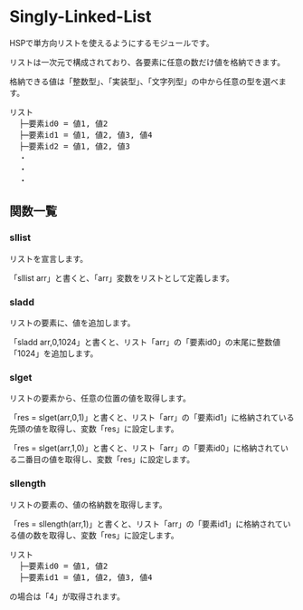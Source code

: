 # Singly-Linked-List<br>
HSPで単方向リストを使えるようにするモジュールです。

リストは一次元で構成されており、各要素に任意の数だけ値を格納できます。

格納できる値は「整数型」、「実装型」、「文字列型」の中から任意の型を選べます。
<pre>
リスト
  ├─要素id0 = 値1, 値2 
  ├─要素id1 = 値1, 値2, 値3, 値4 
  ├─要素id2 = 値1, 値2, 値3
  ・
  ・
  ・
</pre>
## 関数一覧<br>
### sllist
リストを宣言します。

「sllist arr」と書くと、「arr」変数をリストとして定義します。
### sladd
リストの要素に、値を追加します。

「sladd arr,0,1024」と書くと、リスト「arr」の「要素id0」の末尾に整数値「1024」を追加します。
### slget
リストの要素から、任意の位置の値を取得します。

「res = slget(arr,0,1)」と書くと、リスト「arr」の「要素id1」に格納されている先頭の値を取得し、変数「res」に設定します。

「res = slget(arr,1,0)」と書くと、リスト「arr」の「要素id0」に格納されている二番目の値を取得し、変数「res」に設定します。
### sllength
リストの要素の、値の格納数を取得します。

「res = sllength(arr,1)」と書くと、リスト「arr」の「要素id1」に格納されている値の数を取得し、変数「res」に設定します。
<pre>
リスト
  ├─要素id0 = 値1, 値2 
  ├─要素id1 = 値1, 値2, 値3, 値4 
</pre>
の場合は「4」が取得されます。

